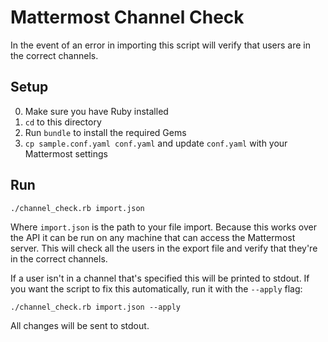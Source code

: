 # Mattermost Channel Check

In the event of an error in importing this script will verify that users are in the correct channels.

## Setup

0. Make sure you have Ruby installed
1. `cd` to this directory
2. Run `bundle` to install the required Gems
3. `cp sample.conf.yaml conf.yaml` and update `conf.yaml` with your Mattermost settings

## Run

```
./channel_check.rb import.json
```

Where `import.json` is the path to your file import. Because this works over the API it can be run on any machine that can access the Mattermost server. This will check all the users in the export file and verify that they're in the correct channels.

If a user isn't in a channel that's specified this will be printed to stdout. If you want the script to fix this automatically, run it with the `--apply` flag:

```
./channel_check.rb import.json --apply
```

All changes will be sent to stdout.